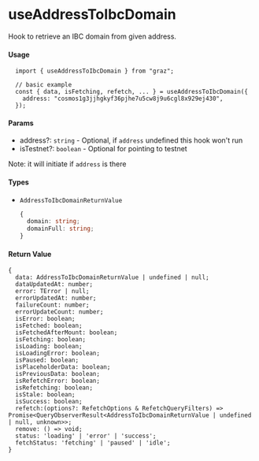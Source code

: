 # useAddressToIbcDomain

Hook to retrieve an IBC domain from given address.

#### Usage

```tsx
  import { useAddressToIbcDomain } from "graz";

  // basic example
  const { data, isFetching, refetch, ... } = useAddressToIbcDomain({
    address: "cosmos1g3jjhgkyf36pjhe7u5cw8j9u6cgl8x929ej430",
  });

```

#### Params

- address?: `string` - Optional, if `address` undefined this hook won't run
- isTestnet?: `boolean` - Optional for pointing to testnet

Note: it will initiate if `address` is there

#### Types

- `AddressToIbcDomainReturnValue`
  ```ts
  {
    domain: string;
    domainFull: string;
  }
  ```

#### Return Value

```tsx
{
  data: AddressToIbcDomainReturnValue | undefined | null;
  dataUpdatedAt: number;
  error: TError | null;
  errorUpdatedAt: number;
  failureCount: number;
  errorUpdateCount: number;
  isError: boolean;
  isFetched: boolean;
  isFetchedAfterMount: boolean;
  isFetching: boolean;
  isLoading: boolean;
  isLoadingError: boolean;
  isPaused: boolean;
  isPlaceholderData: boolean;
  isPreviousData: boolean;
  isRefetchError: boolean;
  isRefetching: boolean;
  isStale: boolean;
  isSuccess: boolean;
  refetch:(options?: RefetchOptions & RefetchQueryFilters) => Promise<QueryObserverResult<AddressToIbcDomainReturnValue | undefined | null, unknown>>;
  remove: () => void;
  status: 'loading' | 'error' | 'success';
  fetchStatus: 'fetching' | 'paused' | 'idle';
}
```
